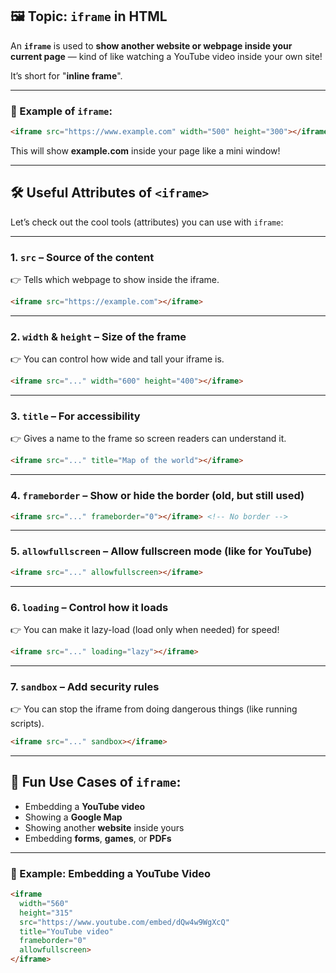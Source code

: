 ## 🖼️ **Topic: `iframe` in HTML**  
An **`iframe`** is used to **show another website or webpage inside your current page** — kind of like watching a YouTube video inside your own site!

It’s short for "**inline frame**".

---

### 🚀 Example of `iframe`:

```html
<iframe src="https://www.example.com" width="500" height="300"></iframe>
```

This will show **example.com** inside your page like a mini window!

---

## 🛠️ Useful Attributes of `<iframe>`

Let’s check out the cool tools (attributes) you can use with `iframe`:

---

### 1. **`src`** – Source of the content  
👉 Tells which webpage to show inside the iframe.

```html
<iframe src="https://example.com"></iframe>
```

---

### 2. **`width` & `height`** – Size of the frame  
👉 You can control how wide and tall your iframe is.

```html
<iframe src="..." width="600" height="400"></iframe>
```

---

### 3. **`title`** – For accessibility  
👉 Gives a name to the frame so screen readers can understand it.

```html
<iframe src="..." title="Map of the world"></iframe>
```

---

### 4. **`frameborder`** – Show or hide the border (old, but still used)  
```html
<iframe src="..." frameborder="0"></iframe> <!-- No border -->
```

---

### 5. **`allowfullscreen`** – Allow fullscreen mode (like for YouTube)  
```html
<iframe src="..." allowfullscreen></iframe>
```

---

### 6. **`loading`** – Control how it loads  
👉 You can make it lazy-load (load only when needed) for speed!

```html
<iframe src="..." loading="lazy"></iframe>
```

---

### 7. **`sandbox`** – Add security rules  
👉 You can stop the iframe from doing dangerous things (like running scripts).

```html
<iframe src="..." sandbox></iframe>
```

---

## 🧠 Fun Use Cases of `iframe`:
- Embedding a **YouTube video**
- Showing a **Google Map**
- Showing another **website** inside yours
- Embedding **forms**, **games**, or **PDFs**

---

### 🎥 Example: Embedding a YouTube Video

```html
<iframe 
  width="560" 
  height="315" 
  src="https://www.youtube.com/embed/dQw4w9WgXcQ" 
  title="YouTube video" 
  frameborder="0" 
  allowfullscreen>
</iframe>
```


